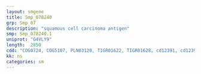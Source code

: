 ```yaml
---
layout: smgene
title: Smp_078240
grp: Smp_07
description: "squamous cell carcinoma antigen"
smp: Smp_078240.1
uniprot: "G4VLY9"
length:  2850
cdd: "COG0724, COG5107, PLN03120, TIGR01622, TIGR01628, cd12391, cd12392, cl17169, pfam00076, pfam14259, smart00360"
kk: ns
categories: sm
---
```

